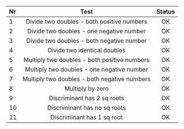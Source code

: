 | Nr  |                     Test                     | Status |
|:----|:--------------------------------------------:|:------:|
| 1   |  Divide two doubles - both positive numbers  |   OK   |
| 2   |   Divide two doubles - one negative number   |   OK   |
| 3   |  Divide two doubles - both negative number   |   OK   |
| 4   |         Divide two identical doubles         |   OK   |
| 5   | Multiply two doubles - both positive numbers |   OK   |
| 6   |  Multiply two doubles - one negative number  |   OK   |
| 7   | Multiply two doubles - both negative numbers |   OK   |
| 8   |               Multiply by zero               |   OK   |
| 9   |         Discriminant has 2 sq roots          |   OK   |
| 10  |         Discriminant has no sq roots         |   OK   |
| 11  |          Discriminant has 1 sq root          |   OK   |
